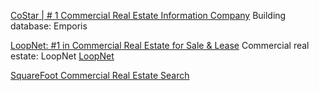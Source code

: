 
[CoStar | # 1 Commercial Real Estate Information Company](https://www.costar.com/)
Building database: Emporis

[LoopNet: #1 in Commercial Real Estate for Sale & Lease](https://www.loopnet.com/)
Commercial real estate: LoopNet
[LoopNet](http://www.loopnet.com/businesses-for-sale)

[SquareFoot Commercial Real Estate Search](https://www.squarefoot.com/)
